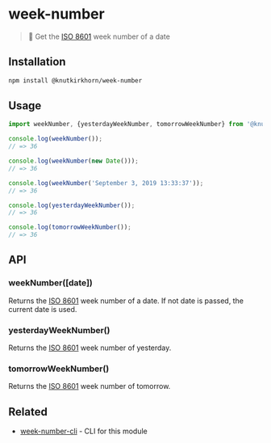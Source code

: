 # week-number

> 📅 Get the [ISO 8601](https://en.wikipedia.org/wiki/ISO_week_date) week number of a date

## Installation

```sh
npm install @knutkirkhorn/week-number
```

## Usage

```js
import weekNumber, {yesterdayWeekNumber, tomorrowWeekNumber} from '@knutkirkhorn/week-number';

console.log(weekNumber());
// => 36

console.log(weekNumber(new Date()));
// => 36

console.log(weekNumber('September 3, 2019 13:33:37'));
// => 36

console.log(yesterdayWeekNumber());
// => 36

console.log(tomorrowWeekNumber());
// => 36
```

## API

### weekNumber([date])

Returns the [ISO 8601](https://en.wikipedia.org/wiki/ISO_week_date) week number of a date. If not date is passed, the current date is used.

### yesterdayWeekNumber()

Returns the [ISO 8601](https://en.wikipedia.org/wiki/ISO_week_date) week number of yesterday.

### tomorrowWeekNumber()

Returns the [ISO 8601](https://en.wikipedia.org/wiki/ISO_week_date) week number of tomorrow.

## Related

- [week-number-cli](https://github.com/knutkirkhorn/week-number-cli) - CLI for this module
